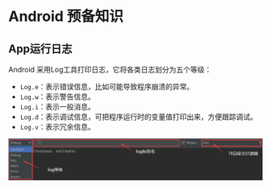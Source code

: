 # Android 预备知识

## App运行日志
Android 采用Log工具打印日志，它将各类日志划分为五个等级：

- `Log.e`：表示错误信息，比如可能导致程序崩溃的异常。
- `Log.w`：表示警告信息。
- `Log.i`：表示一般消息。
- `Log.d`：表示调试信息，可把程序运行时的变量值打印出来，方便跟踪调试。
- `Log.v`：表示冗余信息。

![log](img/log.png)